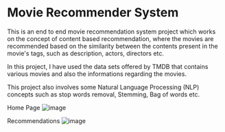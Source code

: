 # Movie Recommender System
This is an end to end movie recommendation system project which works on the concept of content based recommendation, where the movies are recommended based on the similarity between the contents present in the movie's tags, such as description, actors, directors etc.

In this project, I have used the data sets offered by TMDB that contains various movies and also the informations regarding the movies.

This project also involves some Natural Language Processing (NLP) concepts such as stop words removal, Stemming, Bag of words etc.

Home Page
![image](https://user-images.githubusercontent.com/87317920/212549913-09296a09-073c-4802-9563-11f9170a9da2.png)

Recommendations
![image](https://user-images.githubusercontent.com/87317920/212550005-c7b2a75a-96b9-4b4e-87c7-0300db9a9e31.png)
